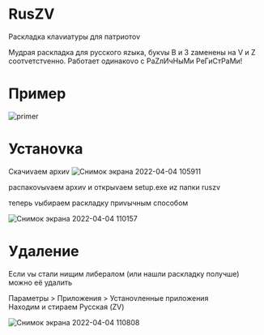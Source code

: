 # RusZV
Раскладка клаvиатуры для патриотоv


Мудрая раскладка для русского яzыка, букvы В и З zаменены на V и Z соотvетстvенно.
Работает одинакоvо с РаZлИчНыМи РеГиСтРаМи!


# Пример 

![primer](https://user-images.githubusercontent.com/77837414/161499497-0c416791-e1f5-45a8-876a-e217fe28da90.png)


# Устаноvка
Скачиvаем архиv
![Снимок экрана 2022-04-04 105911](https://user-images.githubusercontent.com/77837414/161499888-130c8280-1b52-4d4d-a459-a16133fec15a.png)

распакоvыvаем архиv и открыvаем setup.exe иz папки ruszv

теперь vыбираем раскладку приvычным способом

![Снимок экрана 2022-04-04 110157](https://user-images.githubusercontent.com/77837414/161500493-43462735-cd9c-4e74-aabf-61b36a612333.png)




# Удаление
Если vы стали нищим либералом (или нашли раскладку получше) можно её удалить 

Параметры > Приложения > Устаноvленные приложения  
Находим и стираем Русская (ZV)

![Снимок экрана 2022-04-04 110808](https://user-images.githubusercontent.com/77837414/161501379-85019bc8-de3a-4f98-93b2-5043d37a68a7.png)

